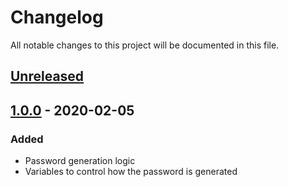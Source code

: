 # Changelog
All notable changes to this project will be documented in this file.

## [Unreleased]

## [1.0.0] - 2020-02-05
### Added
- Password generation logic
- Variables to control how the password is generated

[Unreleased]: https://github.com/erremauro/alfred-random-password/compare/v1.0.0...HEAD
[1.0.0]: https://github.com/erremauro/alfred-random-password/releases/tag/v1.0.0